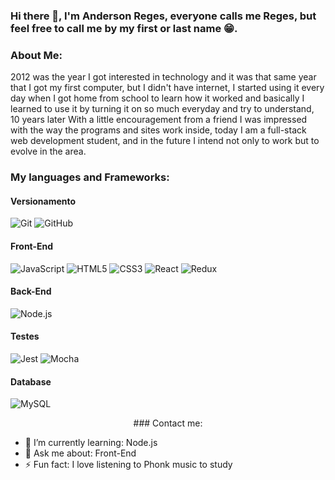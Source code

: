 ### Hi there 👋, I'm Anderson Reges, everyone calls me Reges, but feel free to call me by my first or last name 😁.

### About Me:

2012 was the year I got interested in technology and it was that same year that I got my first computer, but I didn't have internet, I started using it every day when I got home from school to learn how it worked and basically I learned to use it by turning it on so much everyday and try to understand, 10 years later With a little encouragement from a friend I was impressed with the way the programs and sites work inside, today I am a full-stack web development student, and in the future I intend not only to work but to evolve in the area.

### My languages and Frameworks:

#### Versionamento

![Git](https://img.shields.io/badge/git-%23F05033.svg?style=for-the-badge&logo=git&logoColor=white)
![GitHub](https://img.shields.io/badge/github-%23121011.svg?style=for-the-badge&logo=github&logoColor=white)

#### Front-End
![JavaScript](https://img.shields.io/badge/JavaScript-F7DF1E?style=for-the-badge&logo=javascript&logoColor=black)
![HTML5](https://img.shields.io/badge/html5-%23E34F26.svg?style=for-the-badge&logo=html5&logoColor=white)
![CSS3](https://img.shields.io/badge/css3-%231572B6.svg?style=for-the-badge&logo=css3&logoColor=white)
![React](https://img.shields.io/badge/react-%2320232a.svg?style=for-the-badge&logo=react&logoColor=%2361DAFB)
![Redux](https://img.shields.io/badge/redux-%23593d88.svg?style=for-the-badge&logo=redux&logoColor=white)

#### Back-End

![Node.js](https://img.shields.io/badge/Node.js-43853D?style=for-the-badge&logo=node.js&logoColor=white)

#### Testes

![Jest](https://img.shields.io/badge/-jest-%23C21325?style=for-the-badge&logo=jest&logoColor=white)
![Mocha](https://img.shields.io/badge/-mocha-%238D6748?style=for-the-badge&logo=mocha&logoColor=white)

#### Database

![MySQL](https://img.shields.io/badge/MySQL-00000F?style=for-the-badge&logo=mysql&logoColor=white)

<div align="center">### Contact me:</div>

- 🌱 I’m currently learning: Node.js
- 💬 Ask me about: Front-End
- ⚡ Fun fact: I love listening to Phonk music to study

